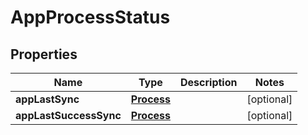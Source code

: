 

# AppProcessStatus


## Properties

| Name | Type | Description | Notes |
|------------ | ------------- | ------------- | -------------|
|**appLastSync** | [**Process**](Process.md) |  |  [optional] |
|**appLastSuccessSync** | [**Process**](Process.md) |  |  [optional] |



